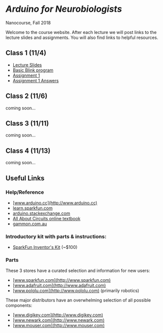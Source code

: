 # *Arduino for Neurobiologists*
Nanocourse, Fall 2018

Welcome to the course website. After each lecture we will post links to the lecture slides and assignments. You will also find links to helpful resources.

## Class 1 (11/4)
- [Lecture Slides](https://www.dropbox.com/s/ncjqtzd9losd67f/Arduino%20Nanocourse%20Day%201%20-%20Fall%202018.pdf?dl=0)
- [Basic Blink program](https://www.dropbox.com/s/0wto03wqkgqaezc/Basic_Blink.zip?dl=0)
- [Assignment 1](https://www.dropbox.com/s/6bdhmxu294h6btg/Nanocourse%20Project%20Day%201.pdf?dl=0)
- [Assignment 1 Answers](https://www.dropbox.com/s/5fbn25b251v6mhh/Assignment%201%20Answers.zip?dl=0)

## Class 2 (11/6)
coming soon...
<!---
- [Lecture Slides](https://www.dropbox.com/s/cderakbbw0wla0g/Arduino%20Nanocourse%20Day%202%20-%20Fall%202017%20Slides%20Final.pdf?dl=0)
- [Assignment 2 (Nose Poke)](https://www.dropbox.com/s/um89oaup4jyebox/Project%202%20-%20Nose%20Poke.pdf?dl=0)
--->

## Class 3 (11/11)
coming soon...
<!---
- [Lecture Slides](https://www.dropbox.com/s/x54x8ozu1jzeegw/arduino_nanocourse_3_software.pdf?dl=0)
--->

## Class 4 (11/13)
coming soon...

## Useful Links


### Help/Reference
- [www.arduino.cc](http://www.arduino.cc)
- [learn.sparkfun.com](http://learn.sparkfun.com)
- [arduino.stackexchange.com](http://arduino.stackexchange.com/)
- [All About Circuits online textbook](http://www.allaboutcircuits.com/textbook)
- [gammon.com.au](http://gammon.com.au/forum/bbshowpost.php?bbtopic_id=123)

### Introductory kit with parts & instructions:
- [SparkFun Inventor's Kit](http://www.sparkfun.com/products/14189) \(~$100\)

### Parts
These 3 stores have a curated selection and information for new users:
- [www.sparkfun.com](http://www.sparkfun.com)
- [www.adafruit.com](http://www.adafruit.com)
- [www.pololu.com](http://www.pololu.com)  \(primarily robotics\)

These major distributors have an overwhelming selection of all possible components:
- [www.digikey.com](http://www.digikey.com)
- [www.newark.com](http://www.newark.com)
- [www.mouser.com](http://www.mouser.com)
